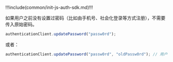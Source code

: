 !!!include(common/init-js-auth-sdk.md)!!!


如果用户之前没有设置过密码（比如由手机号、社会化登录等方式注册），不需要传入原始密码。

```javascript
authenticationClient.updatePassword("passw0rd"); 
```

或者：

```javascript
authenticationClient.updatePassword("passw0rd", "oldPassw0rd"); // 用户之前设置了密码
```
